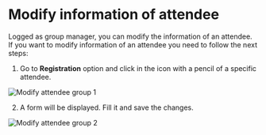 # Modify information of attendee

Logged as group manager, you can modify the information of an attendee. If you want to modify information of an attendee you need to follow the next steps:

1. Go to **Registration** option and click in the icon with a pencil of a specific attendee.

![Modify attendee group 1](https://github.com/Lin777/Regis/blob/master/FAQ/images/modifyInformation1.png)

2.  A form will be displayed. Fill it and save the changes.

![Modify attendee group 2](https://github.com/Lin777/Regis/blob/master/FAQ/images/modifyInformation2.png)
